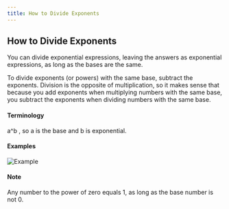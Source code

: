```yaml
---
title: How to Divide Exponents
---
```

## How to Divide Exponents

You can divide exponential expressions, leaving the answers as exponential expressions, as long as the bases are the same. 

To divide exponents (or powers) with the same base, subtract the exponents. Division is the opposite of multiplication, so it makes sense that because you add exponents when multiplying numbers with the same base, you subtract the exponents when dividing numbers with the same base.

#### Terminology
a^b , so a is the base and b is exponential.

#### Examples 

![Example](http://d2r5da613aq50s.cloudfront.net/wp-content/uploads/165077.image0.png)

#### Note
Any number to the power of zero equals 1, as long as the base number is not 0.

